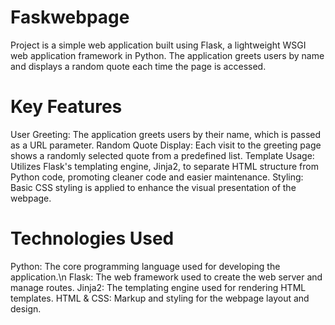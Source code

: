 # Faskwebpage
Project is a simple web application built using Flask, a lightweight WSGI web application framework in Python. The application greets users by name and displays a random quote each time the page is accessed.

# Key Features
User Greeting: The application greets users by their name, which is passed as a URL parameter.
Random Quote Display: Each visit to the greeting page shows a randomly selected quote from a predefined list.
Template Usage: Utilizes Flask's templating engine, Jinja2, to separate HTML structure from Python code, promoting cleaner code and easier maintenance.
Styling: Basic CSS styling is applied to enhance the visual presentation of the webpage.

# Technologies Used
Python: The core programming language used for developing the application.\n
Flask: The web framework used to create the web server and manage routes.
Jinja2: The templating engine used for rendering HTML templates.
HTML & CSS: Markup and styling for the webpage layout and design.
